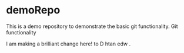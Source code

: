 # demoRepo

This is a demo repository to demonstrate the basic git functionality.
Git functionality


I am making a brilliant change here!
to D htan edw .
